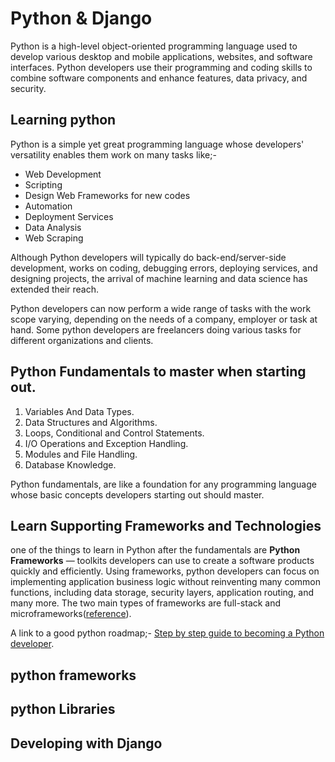 # Python & Django
Python is a high-level object-oriented programming language used to develop various desktop and mobile applications, websites, and software interfaces. Python developers use their programming and coding skills to combine software components and enhance features, data privacy, and security.

## Learning python
Python is a simple yet great programming language whose developers' versatility enables them work on many tasks like;-
* Web Development
* Scripting
* Design Web Frameworks for new codes
* Automation
* Deployment Services
* Data Analysis
* Web Scraping

Although Python developers will typically do back-end/server-side development, works on coding, debugging errors, deploying services, and designing projects, the arrival of machine learning and data science has extended their reach.

Python developers can now perform a wide range of tasks with the work scope varying, depending on the needs of a company, employer or task at hand. Some python developers are freelancers doing various tasks for different organizations and clients.

## Python Fundamentals to master when starting out.

1. Variables And Data Types.
2. Data Structures and Algorithms.
3. Loops, Conditional and Control Statements.
4. I/O Operations and Exception Handling.
5. Modules and File Handling.
6. Database Knowledge.

Python fundamentals, are like a foundation for any programming language whose basic concepts developers starting out should master.

## Learn Supporting Frameworks and Technologies

one of the things to learn in Python after the fundamentals are **Python Frameworks** — toolkits developers can use to create a software products quickly and efficiently. Using frameworks, python developers can focus on implementing application business logic without reinventing many common functions, including data storage, security layers, application routing, and many more. The two main types of frameworks are full-stack and microframeworks([reference](https://www.knowledgehut.com/blog/programming/how-to-become-a-python-developer)).

A link to a good python roadmap;- [Step by step guide to becoming a Python developer](https://roadmap.sh/python).

## python frameworks
## python Libraries
## Developing with Django
